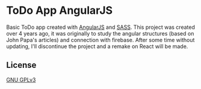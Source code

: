 # ToDo App AngularJS

Basic ToDo app created with [AngularJS](https://angularjs.org/) and [SASS](https://sass-lang.com/). This project was created over 4 years ago, it was originally to study the angular structures (based on John Papa's articles) and connection with firebase. After some time without updating, I'll discontinue the project and a remake on React will be made.

## License

[GNU GPLv3](https://choosealicense.com/licenses/gpl-3.0/)
